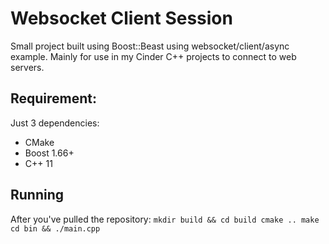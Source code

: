 # Websocket Client Session 

Small project built using Boost::Beast using websocket/client/async example. Mainly for use in my Cinder C++ projects to connect to web servers.

## Requirement:
Just 3 dependencies:
- CMake
- Boost 1.66+
- C++ 11

## Running 
After you've pulled the repository:
`
mkdir build && cd build
cmake ..
make
cd bin && ./main.cpp
`